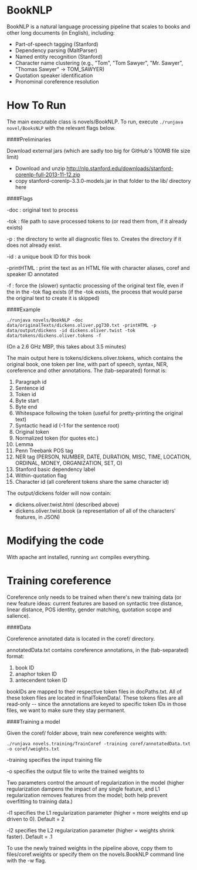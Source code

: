 BookNLP
=======

BookNLP is a natural language processing pipeline that scales to books and other long documents (in English), including:

* Part-of-speech tagging (Stanford)
* Dependency parsing (MaltParser)
* Named entity recognition (Stanford)
* Character name clustering (e.g., "Tom", "Tom Sawyer", "Mr. Sawyer", "Thomas Sawyer" -> TOM_SAWYER)
* Quotation speaker identification
* Pronominal coreference resolution

How To Run
=======

The main executable class is novels/BookNLP.  To run, execute `./runjava novel/BooksNLP` with the relevant flags below. 


####Preliminaries

Download external jars (which are sadly too big for GitHub's 100MB file size limit)

* Download and unzip http://nlp.stanford.edu/downloads/stanford-corenlp-full-2013-11-12.zip
* copy stanford-corenlp-3.3.0-models.jar in that folder to the lib/ directory here


####Flags

-doc <text> : original text to process

-tok <file> : file path to save processed tokens to (or read them from, if it already exists)

-p : the directory to write all diagnostic files to.  Creates the directory if it does not already exist.

-id : a unique book ID for this book

-printHTML	: print the text as an HTML file with character aliases, coref and speaker ID annotated

-f : force the (slower) syntactic processing of the original text file, even if the <file> in the -tok flag exists (if the -tok <file> exists, the process that would parse the original text to create it is skipped)


####Example

    ./runjava novels/BookNLP -doc data/originalTexts/dickens.oliver.pg730.txt -printHTML -p data/output/dickens -id dickens.oliver.twist -tok data/tokens/dickens.oliver.tokens -f

(On a 2.6 GHz MBP, this takes about 3.5 minutes)

The main output here is tokens/dickens.oliver.tokens, which contains the original book, one token per line, with part of speech, syntax, NER, coreference and other annotations.  The (tab-separated) format is:

1. Paragraph id
2. Sentence id
3. Token id
4. Byte start
5. Byte end
6. Whitespace following the token (useful for pretty-printing the original text)
7. Syntactic head id (-1 for the sentence root)
8. Original token
9. Normalized token (for quotes etc.)
10. Lemma
11. Penn Treebank POS tag
12. NER tag (PERSON, NUMBER, DATE, DURATION, MISC, TIME, LOCATION, ORDINAL, MONEY, ORGANIZATION, SET, O)
13. Stanford basic dependency label
14. Within-quotation flag
15. Character id (all coreferent tokens share the same character id)

The output/dickens folder will now contain:

* dickens.oliver.twist.html (described above)
* dickens.oliver.twist.book (a representation of all of the characters' features, in JSON)




Modifying the code
================

With apache ant installed, running `ant` compiles everything.


Training coreference
====================

Coreference only needs to be trained when there's new training data (or new feature ideas: current features are based on syntactic tree distance, linear distance, POS identity, gender matching, quotation scope and salience).

####Data

Coreference annotated data is located in the coref/ directory. 

annotatedData.txt contains coreference annotations, in the (tab-separated) format:

1. book ID
2. anaphor token ID
3. antecendent token ID

bookIDs are mapped to their respective token files in docPaths.txt.  All of these token files are located in finalTokenData/.  These tokens files are all read-only -- since the annotations are keyed to specific token IDs in those files, we want to make sure they stay permanent.

####Training a model

Given the coref/ folder above, train new coreference weights with:

    ./runjava novels.training/TrainCoref -training coref/annotatedData.txt -o coref/weights.txt

-training specifies the input training file

-o specifies the output file to write the trained weights to

Two parameters control the amount of regularization in the model (higher regularization dampens the impact of any single feature, and L1 regularization removes features from the model; both help prevent overfitting to training data.)

-l1 specifies the L1 regularization parameter (higher = more weights end up driven to 0). Default = 2

-l2 specifies the L2 regularization parameter (higher = weights shrink faster). Default = .1

To use the newly trained weights in the pipeline above, copy them to files/coref.weights or specify them on the novels.BookNLP command line with the -w flag.


